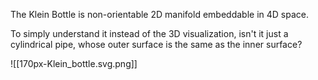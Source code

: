 The Klein Bottle is non-orientable 2D manifold embeddable in 4D space.

To simply understand it instead of the 3D visualization, isn't it just a cylindrical pipe, whose outer surface is the same as the inner surface?

![[170px-Klein_bottle.svg.png]]